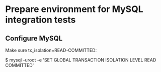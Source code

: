 # Prepare environment for MySQL integration tests

## Configure MySQL
Make sure tx_isolation=READ-COMMITTED:

$ mysql -uroot -e 'SET GLOBAL TRANSACTION ISOLATION LEVEL READ COMMITTED'